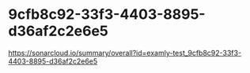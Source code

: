 # 9cfb8c92-33f3-4403-8895-d36af2c2e6e5
https://sonarcloud.io/summary/overall?id=examly-test_9cfb8c92-33f3-4403-8895-d36af2c2e6e5
